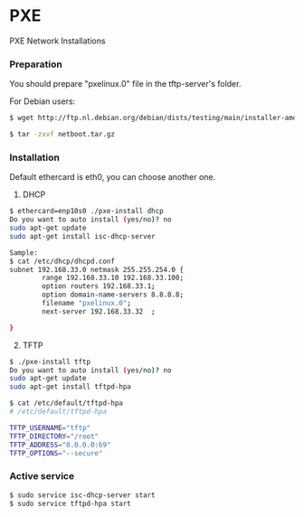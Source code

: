 # PXE
PXE Network Installations

### Preparation
You should prepare "pxelinux.0" file in the tftp-server's folder.

For Debian users:  
```sh
$ wget http://ftp.nl.debian.org/debian/dists/testing/main/installer-amd64/current/images/netboot/netboot.tar.gz

$ tar -zxvf netboot.tar.gz
```

### Installation
Default ethercard is eth0, you can choose another one.

1. DHCP
```sh
$ ethercard=enp10s0 ./pxe-install dhcp
Do you want to auto install (yes/no)? no
sudo apt-get update
sudo apt-get install isc-dhcp-server

Sample:
$ cat /etc/dhcp/dhcpd.conf
subnet 192.168.33.0 netmask 255.255.254.0 {
       	range 192.168.33.10 192.168.33.100;
       	option routers 192.168.33.1;
       	option domain-name-servers 8.8.8.8;
       	filename "pxelinux.0";
       	next-server 192.168.33.32  ;

}
```
2. TFTP
```sh
$ ./pxe-install tftp
Do you want to auto install (yes/no)? no
sudo apt-get update
sudo apt-get install tftpd-hpa

$ cat /etc/default/tftpd-hpa
# /etc/default/tftpd-hpa

TFTP_USERNAME="tftp"
TFTP_DIRECTORY="/root"
TFTP_ADDRESS="0.0.0.0:69"
TFTP_OPTIONS="--secure"
```

### Active service
```sh
$ sudo service isc-dhcp-server start
$ sudo service tftpd-hpa start
```
